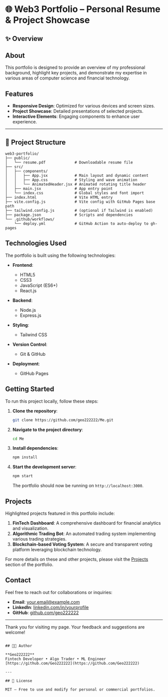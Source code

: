 # 🌐 Web3 Portfolio – Personal Resume & Project Showcase

## ✨ Overview

## About

This portfolio is designed to provide an overview of my professional background, highlight key projects, and demonstrate my expertise in various areas of computer science and financial technology.

## Features

- **Responsive Design**: Optimized for various devices and screen sizes.
- **Project Showcase**: Detailed presentations of selected projects.
- **Interactive Elements**: Engaging components to enhance user experience.

---

## 📁 Project Structure

```
web3-portfolio/
├── public/
│   └── resume.pdf             # Downloadable resume file
├── src/
│   ├── components/
│   │   ├── App.jsx            # Main layout and dynamic content
│   │   ├── App.css            # Styling and wave animation
│   │   └── AnimatedHeader.jsx # Animated rotating title header
│   ├── main.jsx               # App entry point
│   └── index.css              # Global styles and font import
├── index.html                 # Vite HTML entry
├── vite.config.js             # Vite config with GitHub Pages base path
├── tailwind.config.js         # (optional if Tailwind is enabled)
├── package.json               # Scripts and dependencies
└── .github/workflows/
    └── deploy.yml             # GitHub Action to auto-deploy to gh-pages
```

## Technologies Used

The portfolio is built using the following technologies:

- **Frontend**:
  - HTML5
  - CSS3
  - JavaScript (ES6+)
  - React.js

- **Backend**:
  - Node.js
  - Express.js

- **Styling**:
  - Tailwind CSS

- **Version Control**:
  - Git & GitHub

- **Deployment**:
  - GitHub Pages

## Getting Started

To run this project locally, follow these steps:

1. **Clone the repository**:

   ```bash
   git clone https://github.com/geo222222/Me.git
   ```

2. **Navigate to the project directory**:

   ```bash
   cd Me
   ```

3. **Install dependencies**:

   ```bash
   npm install
   ```

4. **Start the development server**:

   ```bash
   npm start
   ```

   The portfolio should now be running on `http://localhost:3000`.

## Projects

Highlighted projects featured in this portfolio include:

1. **FinTech Dashboard**: A comprehensive dashboard for financial analytics and visualization.
2. **Algorithmic Trading Bot**: An automated trading system implementing various trading strategies.
3. **Blockchain-based Voting System**: A secure and transparent voting platform leveraging blockchain technology.

For more details on these and other projects, please visit the [Projects](#projects) section of the portfolio.

## Contact

Feel free to reach out for collaborations or inquiries:

- **Email**: [your.email@example.com](mailto:your.email@example.com)
- **LinkedIn**: [linkedin.com/in/yourprofile](https://linkedin.com/in/yourprofileusername)
- **GitHub**: [github.com/geo222222](https://github.com/yourgithubusername)

---

Thank you for visiting my page. Your feedback and suggestions are welcome!
```

## 🧑‍💻 Author

**Geo222222**  
Fintech Developer • Algo Trader • ML Engineer  
[https://github.com/Geo222222](https://github.com/Geo222222)

---

## 📄 License

MIT — Free to use and modify for personal or commercial portfolios.
